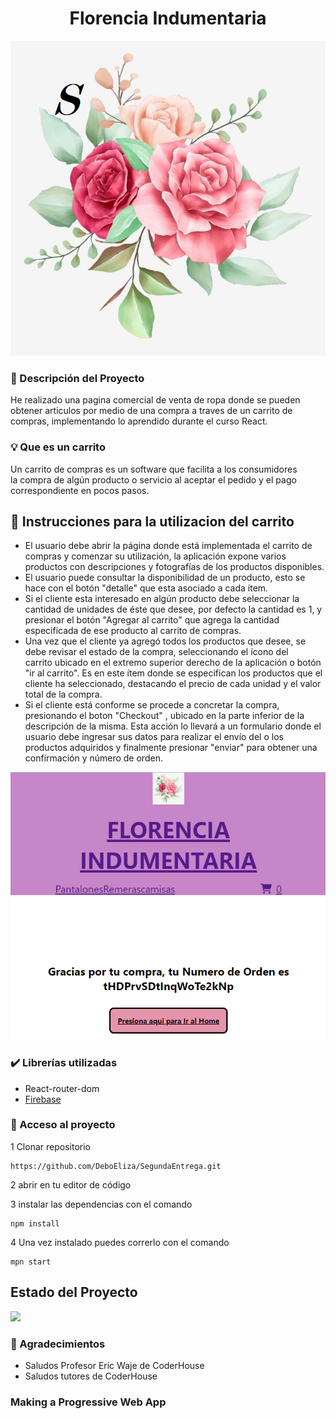 #
<h1 align="center"> Florencia Indumentaria </h1>

 ![](./src/Fotos/img/logotipo.png) 

 ### :page_with_curl: Descripción del Proyecto

 He realizado una pagina comercial de venta de ropa donde se pueden obtener articulos por medio de una compra a traves de un carrito de compras, implementando lo aprendido durante el curso React.

### :bulb: Que es un carrito

Un carrito de compras es un software que facilita a los consumidores la compra de algún producto o servicio al aceptar el pedido y el pago correspondiente en pocos pasos.

  

## :bookmark_tabs: Instrucciones para la utilizacion del carrito

- El usuario debe abrir la página donde está implementada el carrito de compras y comenzar su utilización, la aplicación expone varios productos con descripciones y fotografías de los productos disponibles.
- El usuario puede consultar la disponibilidad de un producto, esto se hace con el botón "detalle" que esta asociado a cada ítem.
- Si el cliente esta interesado en algún producto debe seleccionar la cantidad de unidades de éste que desee, por defecto la cantidad es 1, y presionar el botón "Agregar al carrito" que agrega la cantidad especificada de ese producto al carrito de compras. 
- Una vez que el cliente ya agregó todos los productos que desee, se debe revisar el estado de la compra, seleccionando el ícono del carrito ubicado en el extremo superior derecho de la aplicación o botón "ir al carrito". Es en este ítem donde se especifican los productos que el cliente ha seleccionado, destacando el precio de cada unidad y el valor total de la compra.
-  Si el cliente está conforme se procede a concretar la compra, presionando el boton "Checkout" , ubicado en la parte inferior de la descripción de la misma. Esta acción lo llevará a un formulario donde el usuario debe ingresar sus datos para realizar el envío del o los productos adquiridos y finalmente presionar "enviar" para obtener una confirmación y número de orden.

![](./src/Fotos/img/Capture.PNG)

### :heavy_check_mark: Librerías utilizadas
- React-router-dom
- [Firebase](https://firebase.google.com)


### :open_file_folder: Acceso al proyecto

1  Clonar repositorio
```
https://github.com/DeboEliza/SegundaEntrega.git
```
2  abrir en tu editor de código

3  instalar las dependencias con el comando

```
npm install
```
4 Una vez instalado puedes correrlo con el comando
```
mpn start
```
## Estado del Proyecto

<p align="left">
   <img src="https://img.shields.io/badge/STATUS-EN%20FINALIZADO-green">
   </p>

### :gift: Agradecimientos 

- Saludos Profesor Eric Waje de CoderHouse
- Saludos tutores de CoderHouse





### Making a Progressive Web App


